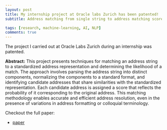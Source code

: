 ```yaml
---
layout: post
title: My internship project at Oracle labs Zurich has been patented!
subtitle: Address matching from single string to address matching score

tags: [research, machine-learning, AI, NLP]
comments: true
---
```


The project I carried out at Oracle Labs Zurich during an internship was patented.

**Abstract:**
This project presents techniques for matching an address string to a standardized address representation and determining the likelihood of a match. The approach involves parsing the address string into distinct components, normalizing the components to a standard format, and identifying candidate addresses that share similarities with the standardized representation. Each candidate address is assigned a score that reflects the probability of it corresponding to the original address. This matching methodology enables accurate and efficient address resolution, even in the presence of variations in address formatting or colloquial terminology.

Checkout the full paper:
- [paper](https://patents.google.com/patent/US20230350903A1/)
